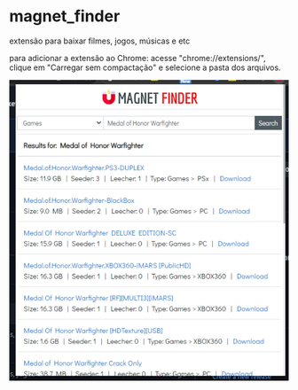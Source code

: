 # magnet_finder
extensão para baixar filmes, jogos, músicas e etc

para adicionar a extensão ao Chrome: acesse "chrome://extensions/", clique em "Carregar sem compactação" e selecione a pasta dos arquivos.

<img src="https://raw.githubusercontent.com/herbertizidro/magnet_finder/main/print.jpg">
